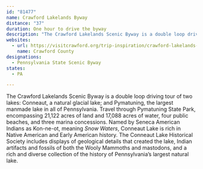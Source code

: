 ```yaml
---
id: "81477"
name: Crawford Lakelands Byway
distance: "37"
duration: One hour to drive the byway
description: "The Crawford Lakelands Scenic Byway is a double loop driving tour of two lakes: Conneaut, a natural glacial lake; and Pymatuning, the largest manmade lake in all of Pennsylvania. Travel through Pymatuning State Park, encompassing 21,122 acres of land and 17,088 acres of water, four public beaches, and three marina concessions."
websites:
  - url: https://visitcrawford.org/trip-inspiration/crawford-lakelands-scenic-byway/
    name: Crawford County
designations:
  - Pennsylvania State Scenic Byway
states:
  - PA

---
```


The Crawford Lakelands Scenic Byway is a double loop driving tour of two lakes: Conneaut, a natural glacial lake; and Pymatuning, the largest manmade lake in all of Pennsylvania. Travel through Pymatuning State Park, encompassing 21,122 acres of land and 17,088 acres of water, four public beaches, and three marina concessions. Named by Seneca American Indians as Kon-ne-ot, meaning *Snow Waters*, Conneaut Lake is rich in Native American and Early American history.  The Conneaut Lake Historical Society includes displays of geological details that created the lake, Indian artifacts and fossils of both the Wooly Mammoths and mastodons, and a rich and diverse collection of the history of Pennsylvania’s largest natural lake.
